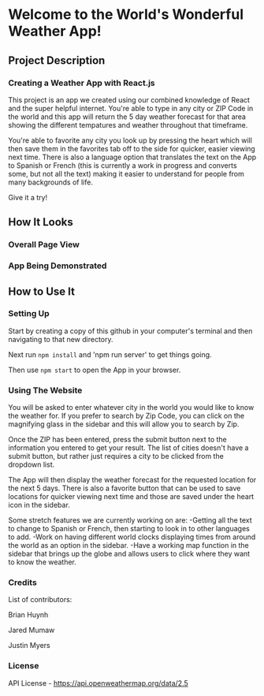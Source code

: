 # Welcome to the World's Wonderful Weather App!

## Project Description

### Creating a Weather App with React.js

This project is an app we created using our combined knowledge of React and the super helpful internet. You're able to type in any city or ZIP Code in the world and this app will return the 5 day weather forecast for that area showing the different tempatures and weather throughout that timeframe.

You're able to favorite any city you look up by pressing the heart which will then save them in the favorites tab off to the side for quicker, easier viewing next time. There is also a language option that translates the text on the App to Spanish or French (this is currently a work in progress and converts some, but not all the text) making it easier to understand for people from many backgrounds of life.

Give it a try!

## How It Looks

### Overall Page View

### App Being Demonstrated

## How to Use It

### Setting Up

Start by creating a copy of this github in your computer's terminal and then navigating to that new directory.

Next run `npm install` and 'npm run server' to get things going.

Then use `npm start` to open the App in your browser.

### Using The Website

You will be asked to enter whatever city in the world you would like to know the weather for. If you prefer to search by Zip Code, you can click on the magnifying glass in the sidebar and this will allow you to search by Zip.

Once the ZIP has been entered, press the submit button next to the information you entered to get your result. The list of cities doesn't have a submit button, but rather just requires a city to be clicked from the dropdown list.

The App will then display the weather forecast for the requested location for the next 5 days. There is also a favorite button that can be used to save locations for quicker viewing next time and those are saved under the heart icon in the sidebar.

Some stretch features we are currently working on are:
-Getting all the text to change to Spanish or French, then starting to look in to other languages to add.
-Work on having different world clocks displaying times from around the world as an option in the sidebar.
-Have a working map function in the sidebar that brings up the globe and allows users to click where they want to know the weather.

### Credits

List of contributors:

Brian Huynh

Jared Mumaw

Justin Myers

### License

API License - https://api.openweathermap.org/data/2.5

